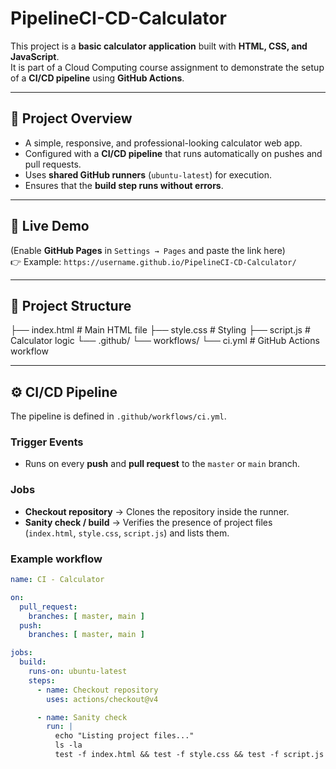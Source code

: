 # PipelineCI-CD-Calculator

This project is a **basic calculator application** built with **HTML, CSS, and JavaScript**.  
It is part of a Cloud Computing course assignment to demonstrate the setup of a **CI/CD pipeline** using **GitHub Actions**.

---

## 📌 Project Overview
- A simple, responsive, and professional-looking calculator web app.
- Configured with a **CI/CD pipeline** that runs automatically on pushes and pull requests.
- Uses **shared GitHub runners** (`ubuntu-latest`) for execution.
- Ensures that the **build step runs without errors**.

---

## 🚀 Live Demo
(Enable **GitHub Pages** in `Settings → Pages` and paste the link here)  
👉 Example: `https://username.github.io/PipelineCI-CD-Calculator/`

---

## 📂 Project Structure
├── index.html # Main HTML file
├── style.css # Styling
├── script.js # Calculator logic
└── .github/
└── workflows/
└── ci.yml # GitHub Actions workflow



---

## ⚙️ CI/CD Pipeline
The pipeline is defined in `.github/workflows/ci.yml`.

### Trigger Events
- Runs on every **push** and **pull request** to the `master` or `main` branch.

### Jobs
- **Checkout repository** → Clones the repository inside the runner.
- **Sanity check / build** → Verifies the presence of project files (`index.html`, `style.css`, `script.js`) and lists them.

### Example workflow
```yaml
name: CI - Calculator

on:
  pull_request:
    branches: [ master, main ]
  push:
    branches: [ master, main ]

jobs:
  build:
    runs-on: ubuntu-latest
    steps:
      - name: Checkout repository
        uses: actions/checkout@v4

      - name: Sanity check
        run: |
          echo "Listing project files..."
          ls -la
          test -f index.html && test -f style.css && test -f script.js
